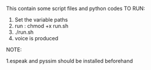 This contain some script files and python codes
TO RUN:

1. Set the variable paths 
2. run : chmod +x run.sh
3. ./run.sh
4. voice is produced

NOTE:

1.espeak and pyssim should be installed beforehand
